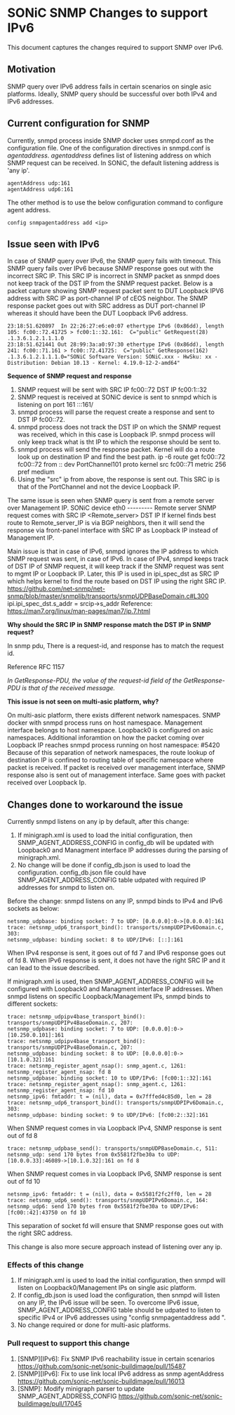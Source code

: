 # SONiC SNMP Changes to support IPv6 #

This document captures the changes required to support SNMP over IPv6.

## Motivation ##

SNMP query over IPv6 address fails in certain scenarios on single asic platforms.
Ideally, SNMP query should be successful over both IPv4 and IPv6 addresses.

## Current configuration for SNMP ##

Currently, snmpd process inside SNMP docker uses snmpd.conf as the configuration file.
One of the configuration directives in snmpd.conf is *agentaddress*.
*agentaddress* defines list of listening address on which SNMP request can be received.
In SONiC, the default listening address is 'any ip'. 
```
agentAddress udp:161
agentAddress udp6:161
```
The other method is to use the below configuration command to configure agent address.
```
config snmpagentaddress add <ip>
```

## Issue seen with IPv6 ##
In case of SNMP query over IPv6, the SNMP query fails with timeout.
This SNMP query fails over IPv6 because SNMP response goes out with the incorrect SRC IP.
This SRC IP is incorrect in SNMP packet as snmpd does not keep track of the DST IP from the SNMP request packet.
Below is a packet capture showing SNMP request packet sent to DUT Loopback IPV6 address with  SRC IP as port-channel IP of cEOS neighbor. The SNMP response packet goes out with SRC address as DUT port-channel IP whereas it should have been the DUT Loopback IPv6 address.

```
23:18:51.620897  In 22:26:27:e6:e0:07 ethertype IPv6 (0x86dd), length 105: fc00::72.41725 > fc00:1::32.161:  C="public" GetRequest(28)  .1.3.6.1.2.1.1.1.0
23:18:51.621441 Out 28:99:3a:a0:97:30 ethertype IPv6 (0x86dd), length 241: fc00::71.161 > fc00::72.41725:  C="public" GetResponse(162)  .1.3.6.1.2.1.1.1.0="SONiC Software Version: SONiC.xxx - HwSku: xx - Distribution: Debian 10.13 - Kernel: 4.19.0-12-2-amd64"
```
**Sequence of SNMP request and response**

1. SNMP request will be sent with SRC IP fc00::72 DST IP fc00:1::32
2. SNMP request is received at SONiC device is sent to snmpd which is listening on port 161 :::161/
3. snmpd process will parse the request create a response and sent to DST IP fc00::72.
4. snmpd process does not track the DST IP on which the SNMP request was received, which in this case is Loopback IP.
snmpd process will only keep track what is tht IP to which the response should be sent to.
5. snmpd process will send the response packet.
Kernel will do a route look up on destination IP and find the best path.
ip -6 route get fc00::72
fc00::72 from :: dev PortChannel101 proto kernel src fc00::71 metric 256 pref medium
6. Using the "src" ip from above, the response is sent out. This SRC ip is that of the PortChannel and not the device Loopback IP.

The same issue is seen when SNMP query is sent from a remote server over Management IP.
SONiC device eth0 --------- Remote server
SNMP request comes with SRC IP <Remote_server> DST IP
If kernel finds best route to Remote_server_IP is via BGP neighbors, then it will send the response via front-panel interface with SRC IP as Loopback IP instead of Management IP.


Main issue is that in case of IPv6, snmpd ignores the IP address to which SNMP request was sent, in case of IPv6.
In case of IPv4, snmpd keeps track of DST IP of SNMP request, it will keep track if the SNMP request was sent to mgmt IP or Loopback IP.
Later, this IP is used in ipi_spec_dst as SRC IP which helps kernel to find the route based on DST IP using the right SRC IP.
https://github.com/net-snmp/net-snmp/blob/master/snmplib/transports/snmpUDPBaseDomain.c#L300
ipi.ipi_spec_dst.s_addr = srcip->s_addr
Reference: https://man7.org/linux/man-pages/man7/ip.7.html

**Why should the SRC IP in SNMP response match the DST IP in SNMP request?** 

In snmp pdu, There is a  request-id, and response has to match the request id.

Reference RFC 1157

_In GetResponse-PDU, the value of the request-id field of the GetResponse-PDU is that of the received message._



**This issue is not seen on multi-asic platform, why?**

On multi-asic platform, there exists different network namespaces.
SNMP docker with snmpd process runs on host namespace.
Management interface belongs to host namespace.
Loopback0 is configured on asic namespaces.
Additional inforamtion on how the packet coming over Loopback IP reaches snmpd process running on host namespace: #5420
Because of this separation of network namespaces, the route lookup of destination IP is confined to routing table of specific namespace where packet is received.
If packet is received over management interface, SNMP response also is sent out of management interface. Same goes with packet received over Loopback Ip.

## Changes done to workaround the issue ##

Currently snmpd listens on any ip by default, after this change:
1. If minigraph.xml is used to load the initial configuration, then SNMP_AGENT_ADDRESS_CONFIG in config_db will be updated with Loopback0 and Managment interface IP addresses during the parsing of minigraph.xml.
2. No change will be done if config_db.json is used to load the configuration.
config_db.json file could have SNMP_AGENT_ADDRESS_CONFIG table udpated with required IP addresses for snmpd to listen on. 

Before the change:
snmpd listens on any IP, snmpd binds to IPv4 and IPv6 sockets as below:
```
netsnmp_udpbase: binding socket: 7 to UDP: [0.0.0.0]:0->[0.0.0.0]:161
trace: netsnmp_udp6_transport_bind(): transports/snmpUDPIPv6Domain.c, 303:
netsnmp_udpbase: binding socket: 8 to UDP/IPv6: [::]:161
```
When IPv4 response is sent, it goes out of fd 7 and IPv6 response goes out of fd 8.
When IPv6 response is sent, it does not have the right SRC IP and it can lead to the issue described.

If minigraph.xml is used, then SNMP_AGENT_ADDRESS_CONFIG will be configured with Loopback0 and Managment interface IP addresses. When snmpd listens on specific Loopback/Management IPs, snmpd binds to different sockets:
```
trace: netsnmp_udpipv4base_transport_bind(): transports/snmpUDPIPv4BaseDomain.c, 207:
netsnmp_udpbase: binding socket: 7 to UDP: [0.0.0.0]:0->[10.250.0.101]:161
trace: netsnmp_udpipv4base_transport_bind(): transports/snmpUDPIPv4BaseDomain.c, 207:
netsnmp_udpbase: binding socket: 8 to UDP: [0.0.0.0]:0->[10.1.0.32]:161
trace: netsnmp_register_agent_nsap(): snmp_agent.c, 1261:
netsnmp_register_agent_nsap: fd 8
netsnmp_udpbase: binding socket: 10 to UDP/IPv6: [fc00:1::32]:161
trace: netsnmp_register_agent_nsap(): snmp_agent.c, 1261:
netsnmp_register_agent_nsap: fd 10
netsnmp_ipv6: fmtaddr: t = (nil), data = 0x7fffed4c85d0, len = 28
trace: netsnmp_udp6_transport_bind(): transports/snmpUDPIPv6Domain.c, 303:
netsnmp_udpbase: binding socket: 9 to UDP/IPv6: [fc00:2::32]:161
```

When SNMP request comes in via Loopback IPv4, SNMP response is sent out of fd 8
```
trace: netsnmp_udpbase_send(): transports/snmpUDPBaseDomain.c, 511:
netsnmp_udp: send 170 bytes from 0x5581f2fbe30a to UDP: [10.0.0.33]:46089->[10.1.0.32]:161 on fd 8
```
When SNMP request comes in via Loopback IPv6, SNMP response is sent out of fd 10
```
netsnmp_ipv6: fmtaddr: t = (nil), data = 0x5581f2fc2ff0, len = 28
trace: netsnmp_udp6_send(): transports/snmpUDPIPv6Domain.c, 164:
netsnmp_udp6: send 170 bytes from 0x5581f2fbe30a to UDP/IPv6: [fc00::42]:43750 on fd 10
```
This separation of socket fd will ensure that SNMP response goes out with the right SRC address.

This change is also more secure approach instead of listening over any ip.


### Effects of this change ###
1. If minigraph.xml is used to load the initial configuration, then snmpd will listen on Loopback0/Management IPs on single asic platform.
2. If config_db.json is used load the configuration, then snmpd will listen on any IP, the IPv6 issue will be seen. To overcome IPv6 issue, SNMP_AGENT_ADDRESS_CONFIG table should be udpated to listen to specific IPv4 or IPv6 addresses using "config snmpagentaddress add <ip>".
3. No change required or done for multi-asic platforms.

### Pull request to support this change ###

1. [SNMP][IPv6]: Fix SNMP IPv6 reachability issue in certain scenarios https://github.com/sonic-net/sonic-buildimage/pull/15487
2. [SNMP][IPv6]: Fix to use link local IPv6 address as snmp agentAddress https://github.com/sonic-net/sonic-buildimage/pull/16013
3. [SNMP]: Modify minigraph parser to update SNMP_AGENT_ADDRESS_CONFIG https://github.com/sonic-net/sonic-buildimage/pull/17045